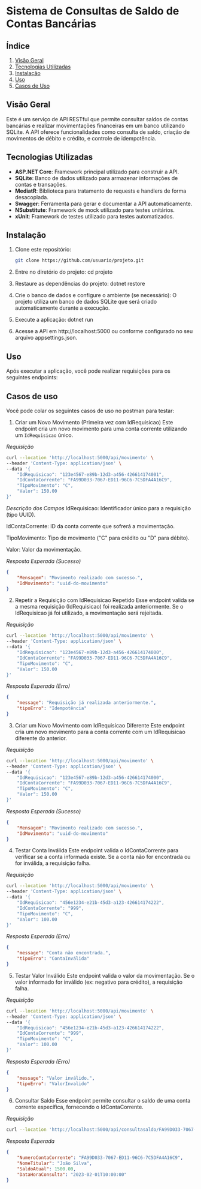 # Sistema de Consultas de Saldo de Contas Bancárias

## Índice
1. [Visão Geral](#visão-geral)
2. [Tecnologias Utilizadas](#tecnologias-utilizadas)
3. [Instalação](#instalação)
4. [Uso](#uso)
5. [Casos de Uso](#casos-de-uso)

## Visão Geral
  Este é um serviço de API RESTful que permite consultar saldos de contas bancárias e realizar movimentações financeiras em um banco utilizando SQLite. A API oferece funcionalidades como consulta de saldo, criação de movimentos de débito e crédito, e controle de idempotência.

## Tecnologias Utilizadas
- **ASP.NET Core**: Framework principal utilizado para construir a API.
- **SQLite**: Banco de dados utilizado para armazenar informações de contas e transações.
- **MediatR**: Biblioteca para tratamento de requests e handlers de forma desacoplada.
- **Swagger**: Ferramenta para gerar e documentar a API automaticamente.
- **NSubstitute**: Framework de mock utilizado para testes unitários.
- **xUnit**: Framework de testes utilizado para testes automatizados.

## Instalação

1. Clone este repositório:
   ```bash
   git clone https://github.com/usuario/projeto.git

2. Entre no diretório do projeto:
  cd projeto

3. Restaure as dependências do projeto:
  dotnet restore

4. Crie o banco de dados e configure o ambiente (se necessário):
  O projeto utiliza um banco de dados SQLite que será criado automaticamente durante a execução.

5. Execute a aplicação:
  dotnet run

6. Acesse a API em http://localhost:5000 ou conforme configurado no seu arquivo appsettings.json.

## Uso
  Após executar a aplicação, você pode realizar requisições para os seguintes endpoints:

## Casos de uso
Você pode colar os seguintes casos de uso no postman para testar:

1. Criar um Novo Movimento (Primeira vez com IdRequisicao)
Este endpoint cria um novo movimento para uma conta corrente utilizando um `IdRequisicao` único.

*Requisição*
```bash
curl --location 'http://localhost:5000/api/movimento' \
--header 'Content-Type: application/json' \
--data '{
    "IdRequisicao": "123e4567-e89b-12d3-a456-426614174001",
    "IdContaCorrente": "FA99D033-7067-ED11-96C6-7C5DFA4A16C9",
    "TipoMovimento": "C",
    "Valor": 150.00
}'

```

*Descrição dos Campos*
IdRequisicao: Identificador único para a requisição (tipo UUID).

IdContaCorrente: ID da conta corrente que sofrerá a movimentação.

TipoMovimento: Tipo de movimento ("C" para crédito ou "D" para débito).

Valor: Valor da movimentação.

*Resposta Esperada (Sucesso)*
```json
{
    "Mensagem": "Movimento realizado com sucesso.",
    "IdMovimento": "uuid-do-movimento"
}
```

2. Repetir a Requisição com IdRequisicao Repetido
Esse endpoint valida se a mesma requisição (IdRequisicao) foi realizada anteriormente. Se o IdRequisicao já foi utilizado, a movimentação será rejeitada.

*Requisição*
```bash
curl --location 'http://localhost:5000/api/movimento' \
--header 'Content-Type: application/json' \
--data '{
    "IdRequisicao": "123e4567-e89b-12d3-a456-426614174000",
    "IdContaCorrente": "FA99D033-7067-ED11-96C6-7C5DFA4A16C9",
    "TipoMovimento": "C",
    "Valor": 150.00
}'
```
*Resposta Esperada (Erro)*
```json
{
    "message": "Requisição já realizada anteriormente.",
    "tipoErro": "Idempotência"
}
```

3. Criar um Novo Movimento com IdRequisicao Diferente
Este endpoint cria um novo movimento para a conta corrente com um IdRequisicao diferente do anterior.

*Requisição*
```bash
curl --location 'http://localhost:5000/api/movimento' \
--header 'Content-Type: application/json' \
--data '{
    "IdRequisicao": "123e4567-e89b-12d3-a456-426614174000",
    "IdContaCorrente": "FA99D033-7067-ED11-96C6-7C5DFA4A16C9",
    "TipoMovimento": "C",
    "Valor": 150.00
}'
```
*Resposta Esperada (Sucesso)*
```json
{
    "Mensagem": "Movimento realizado com sucesso.",
    "IdMovimento": "uuid-do-movimento"
}
```

4. Testar Conta Inválida
Este endpoint valida o IdContaCorrente para verificar se a conta informada existe. Se a conta não for encontrada ou for inválida, a requisição falha.

*Requisição*
```bash
curl --location 'http://localhost:5000/api/movimento' \
--header 'Content-Type: application/json' \
--data '{
    "IdRequisicao": "456e1234-e21b-45d3-a123-426614174222",
    "IdContaCorrente": "999",
    "TipoMovimento": "C",
    "Valor": 100.00
}'
```
*Resposta Esperada (Erro)*
```json
{
    "message": "Conta não encontrada.",
    "tipoErro": "ContaInválida"
}
```

5. Testar Valor Inválido
Este endpoint valida o valor da movimentação. Se o valor informado for inválido (ex: negativo para crédito), a requisição falha.

*Requisição*
```bash
curl --location 'http://localhost:5000/api/movimento' \
--header 'Content-Type: application/json' \
--data '{
    "IdRequisicao": "456e1234-e21b-45d3-a123-426614174222",
    "IdContaCorrente": "999",
    "TipoMovimento": "C",
    "Valor": 100.00
}'
```

*Resposta Esperada (Erro)*
```json
{
    "message": "Valor inválido.",
    "tipoErro": "ValorInvalido"
}
```

6. Consultar Saldo
Esse endpoint permite consultar o saldo de uma conta corrente específica, fornecendo o IdContaCorrente.

*Requisição*
```bash
curl --location 'http://localhost:5000/api/consultasaldo/FA99D033-7067-ED11-96C6-7C5DFA4A16C9'
```

*Resposta Esperada*
```json
{
    "NumeroContaCorrente": "FA99D033-7067-ED11-96C6-7C5DFA4A16C9",
    "NomeTitular": "João Silva",
    "SaldoAtual": 1500.00,
    "DataHoraConsulta": "2023-02-01T10:00:00"
}
```

